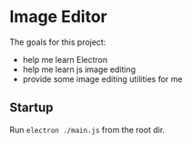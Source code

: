 # Image Editor

The goals for this project:

* help me learn Electron
* help me learn js image editing
* provide some image editing utilities for me

## Startup
Run `electron ./main.js` from the root dir.